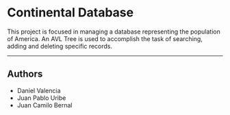 # Continental Database

This project is focused in managing a database representing the population of America. An AVL Tree is used to accomplish the task of searching, adding and deleting specific records.

-------------------------------------------------------------------------------------------------------------------------

## Authors
* Daniel Valencia
* Juan Pablo Uribe
* Juan Camilo Bernal
